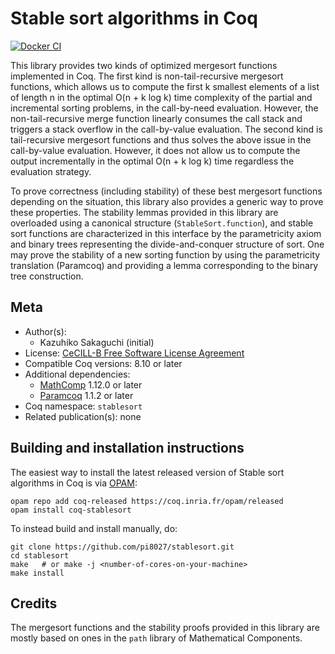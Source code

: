 <!---
This file was generated from `meta.yml`, please do not edit manually.
Follow the instructions on https://github.com/coq-community/templates to regenerate.
--->
# Stable sort algorithms in Coq

[![Docker CI][docker-action-shield]][docker-action-link]

[docker-action-shield]: https://github.com/pi8027/stablesort/workflows/Docker%20CI/badge.svg?branch=master
[docker-action-link]: https://github.com/pi8027/stablesort/actions?query=workflow:"Docker%20CI"




This library provides two kinds of optimized mergesort functions implemented
in Coq.
The first kind is non-tail-recursive mergesort functions, which allows us to
compute the first k smallest elements of a list of length n in the optimal
O(n + k log k) time complexity of the partial and incremental sorting
problems, in the call-by-need evaluation. However, the non-tail-recursive
merge function linearly consumes the call stack and triggers a stack overflow
in the call-by-value evaluation.
The second kind is tail-recursive mergesort functions and thus solves the
above issue in the call-by-value evaluation. However, it does not allow us to
compute the output incrementally in the optimal O(n + k log k) time regardless
the evaluation strategy.

To prove correctness (including stability) of these best mergesort functions
depending on the situation, this library also provides a generic way to prove
these properties. The stability lemmas provided in this library are overloaded
using a canonical structure (`StableSort.function`), and stable sort functions
are characterized in this interface by the parametricity axiom and binary
trees representing the divide-and-conquer structure of sort. One may prove the
stability of a new sorting function by using the parametricity translation
(Paramcoq) and providing a lemma corresponding to the binary tree
construction.

## Meta

- Author(s):
  - Kazuhiko Sakaguchi (initial)
- License: [CeCILL-B Free Software License Agreement](CeCILL-B)
- Compatible Coq versions: 8.10 or later
- Additional dependencies:
  - [MathComp](https://math-comp.github.io) 1.12.0 or later
  - [Paramcoq](https://github.com/coq-community/paramcoq) 1.1.2 or later
- Coq namespace: `stablesort`
- Related publication(s): none

## Building and installation instructions

The easiest way to install the latest released version of Stable sort algorithms in Coq
is via [OPAM](https://opam.ocaml.org/doc/Install.html):

```shell
opam repo add coq-released https://coq.inria.fr/opam/released
opam install coq-stablesort
```

To instead build and install manually, do:

``` shell
git clone https://github.com/pi8027/stablesort.git
cd stablesort
make   # or make -j <number-of-cores-on-your-machine> 
make install
```


## Credits
The mergesort functions and the stability proofs provided in this library are
mostly based on ones in the `path` library of Mathematical Components.
